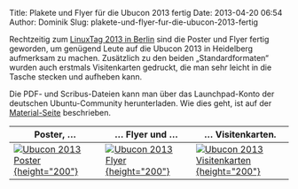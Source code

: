 Title: Plakete und Flyer für die Ubucon 2013 fertig
Date: 2013-04-20 06:54
Author: Dominik
Slug: plakete-und-flyer-fur-die-ubucon-2013-fertig

Rechtzeitig zum [LinuxTag 2013 in Berlin](http://www.linuxtag.org/2013/)
sind die Poster und Flyer fertig geworden, um genügend Leute auf die
Ubucon 2013 in Heidelberg aufmerksam zu machen. Zusätzlich zu den beiden
„Standardformaten“ wurden auch erstmals Visitenkarten gedruckt, die man
sehr leicht in die Tasche stecken und aufheben kann.

Die PDF- und Scribus-Dateien kann man über das Launchpad-Konto der
deutschen Ubuntu-Community herunterladen. Wie dies geht, ist auf der
[Material-Seite](/2013/Material) beschrieben.

|Poster, …|… Flyer und …| … Visitenkarten. |
|---------|-------------|------------------|
|[![Ubucon 2013 Poster]({filename}/files/ubucon2013_poster.jpg){height="200"}]({filename}/files/ubucon2013_poster.jpg) | [![Ubucon 2013 Flyer]({filename}/files/ubucon2013_flyer.jpg){height="200"}]({filename}/files/ubucon2013_flyer.jpg) | [![Ubucon 2013 Visitenkarten]({filename}/files/ubucon2013_visitenkarten.jpg){height="200"}]({filename}/files/ubucon2013_visitenkarten.jpg)|
